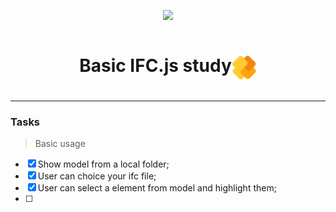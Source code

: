 <p align="center">
<img src="http://img.shields.io/static/v1?label=STATUS&message=EM%20DESENVOLVIMENTO&color=GREEN&style=for-the-badge"/>
</p>

<div align="center" style="display:flex; justify-content: center; align-items: center; gap:0.5rem;">
  <h1>Basic IFC.js study
    <img src="./public/images/ifcjs-logo.png" width=40 height= 40 align="right">
  </h1>
</div>

___

### Tasks
>Basic usage
- [x] Show model from a local folder;
- [x] User can choice your ifc file;
- [x] User can select a element from model and highlight them;
- [ ] 
